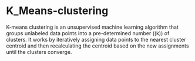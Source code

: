 # K_Means-clustering
K-means clustering is an unsupervised machine learning algorithm that groups unlabeled data points into a pre-determined number (\(k\)) of clusters. It works by iteratively assigning data points to the nearest cluster centroid and then recalculating the centroid based on the new assignments until the clusters converge. 
